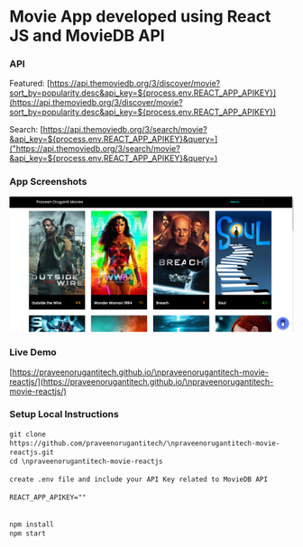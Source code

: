 # Movie App developed using React JS and MovieDB API
 
### API

Featured: [https://api.themoviedb.org/3/discover/movie?sort_by=popularity.desc&api_key=${process.env.REACT_APP_APIKEY}](https://api.themoviedb.org/3/discover/movie?sort_by=popularity.desc&api_key=${process.env.REACT_APP_APIKEY})

Search: [https://api.themoviedb.org/3/search/movie?&api_key=${process.env.REACT_APP_APIKEY}&query=]("https://api.themoviedb.org/3/search/movie?&api_key=${process.env.REACT_APP_APIKEY}&query=) 


### App Screenshots

![screenshot of the app](https://raw.githubusercontent.com/praveenorugantitech/praveenorugantitech-movie-reactjs/master/src/images/screenshot.PNG)


### Live Demo

[https://praveenorugantitech.github.io/\npraveenorugantitech-movie-reactjs/](https://praveenorugantitech.github.io/\npraveenorugantitech-movie-reactjs/)


### Setup Local Instructions

```
git clone https://github.com/praveenorugantitech/\npraveenorugantitech-movie-reactjs.git
cd \npraveenorugantitech-movie-reactjs

create .env file and include your API Key related to MovieDB API

REACT_APP_APIKEY=""


npm install
npm start

```






